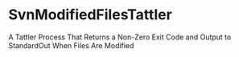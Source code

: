 # SvnModifiedFilesTattler
A Tattler Process That Returns a Non-Zero Exit Code and Output to StandardOut When Files Are Modified
